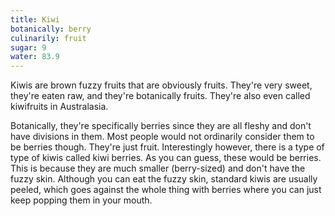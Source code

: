 ```yaml
---
title: Kiwi
botanically: berry
culinarily: fruit
sugar: 9
water: 83.9
---
```

Kiwis are brown fuzzy fruits that are obviously fruits. They're very sweet, they're eaten raw, and they're botanically fruits. They're also even called kiwifruits in Australasia.

Botanically, they're specifically berries since they are all fleshy and don't have divisions in them. Most people would not ordinarily consider them to be berries though. They're just fruit. Interestingly however, there is a type of type of kiwis called kiwi berries. As you can guess, these would be berries. This is because they are much smaller (berry-sized) and don't have the fuzzy skin. Although you can eat the fuzzy skin, standard kiwis are usually peeled, which goes against the whole thing with berries where you can just keep popping them in your mouth.